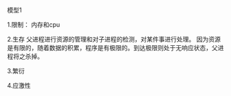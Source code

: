 模型1

1.限制：
内存和cpu

2.生存
父进程进行资源的管理和对子进程的检测，对某件事进行处理。
因为资源是有限的，随着数据的积累，程序是有极限的。到达极限则处于无响应状态，父进程将之杀掉。

3.繁衍

4.应激性